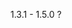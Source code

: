 <!--
 * @Author: your name
 * @Date: 2021-07-26 14:30:42
 * @LastEditTime: 2021-07-26 17:18:05
 * @LastEditors: Please set LastEditors
 * @Description: In User Settings Edit
 * @FilePath: /package-analysis/question1.md
-->
1.3.1 - 1.5.0 ?
